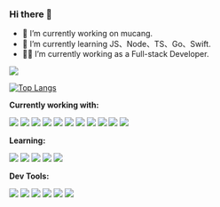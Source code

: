 ### Hi there 👋



- 🔭 I’m currently working on mucang.
- 🌱 I’m currently learning JS、Node、TS、Go、Swift.
- 👨‍💻 I’m currently working as a Full-stack Developer.

![](https://github-readme-stats.vercel.app/api?username=sunshineLixun&show_icons=true&theme=radical&count_private=true)

[![Top Langs](https://github-readme-stats.vercel.app/api/top-langs/?username=sunshineLixun&layout=compact&theme=radical)](https://github.com/anuraghazra/github-readme-stats)


<!-- START_SECTION:waka -->
<!-- END_SECTION:waka -->


**Currently working with:**

<a href="https://reactjs.bootcss.com/" title="React"><img src="https://api.iconify.design/logos:react.svg?width=50&height=50" /></a>
<a href="https://staging-cn.vuejs.org/" title="Vue"><img src="https://api.iconify.design/logos:vue.svg?width=50&height=50" /></a>
<a href="https://www.typescriptlang.org/zh/" title="TS"><img src="https://api.iconify.design/logos:typescript-icon.svg?width=50&height=50" /></a>
<a href="https://developer.mozilla.org/zh-CN/docs/Web/JavaScript" title="JS"><img src="https://api.iconify.design/logos:javascript.svg?width=50&height=50" /></a>
<a href="https://developer.apple.com/swift/" title="Swift"><img src="https://api.iconify.design/logos:swift.svg?width=50&height=50" /></a>
<a href="https://developer.apple.com/" title="iOS"><img src="https://api.iconify.design/mdi:apple-ios.svg?color=%23e5e817&width=50&height=50" /></a>
<a href="https://webpack.js.org/" title="WebPack"><img src="https://api.iconify.design/logos:webpack.svg?color=%23e5e817&width=50&height=50" /></a>
<a href="https://cn.vitejs.dev/" title="Vite"><img src="https://api.iconify.design/logos:vitejs.svg?color=%23e5e817&width=50&height=50" /></a>
<a href="https://sass-lang.com/" title="Sass"><img src="https://api.iconify.design/logos:sass.svg?color=%23e5e817&width=50&height=50" /></a>
<a href="https://lesscss.org/" title="Less"><img src="https://api.iconify.design/logos:less.svg?color=%23e5e817&width=50&height=50" /></a>
<a href="https://developer.mozilla.org/zh-CN/docs/Web/HTML" title="HTML5"><img src="https://api.iconify.design/logos:html-5.svg?color=%23e5e817&width=50&height=50" /></a>



**Learning:**

<a href="https://go.dev/" title="Go"><img src="https://api.iconify.design/logos:go.svg?width=50&height=50" /></a>
<a href="https://nodejs.org/zh-cn/" title="Node"><img src="https://api.iconify.design/logos:nodejs-icon.svg?width=50&height=50" /></a>
<a href="https://nodejs.org/zh-cn/" title="TS-Node"><img src="https://api.iconify.design/logos:tsnode.svg?color=%23e5e817?width=50&height=50" /></a>
<a href="https://nestjs.com/" title="Nest"><img src="https://api.iconify.design/logos:nestjs.svg?width=50&height=50" /></a>
<a href="https://www.mysql.com/cn/" title="MySql"><img src="https://api.iconify.design/logos:mysql.svg?width=50&height=50" /></a>

**Dev Tools:**

<a href="https://code.visualstudio.com/" title="VSCode"><img src="https://api.iconify.design/logos:visual-studio-code.svg?width=50&height=50" /></a>
<a href="https://developer.apple.com/xcode/" title="Xcode"><img src="https://api.iconify.design/simple-icons:xcode.svg?color=%23249976&width=50&height=50" /></a>
<a href="https://www.apple.com/macos/monterey/" title="MacOS"><img src="https://api.iconify.design/logos:macosx.svg?color=%23e5e817&width=50&height=50" /></a>
<a href="https://www.google.com/intl/zh-CN/chrome/" title="Chrome"><img src="https://api.iconify.design/logos:chrome.svg?color=%23e5e817&width=50&height=50" /></a>
<a href="https://www.mozilla.org/zh-CN/firefox/new/" title="Firefox"><img src="https://api.iconify.design/logos:firefox.svg?color=%23e5e817&width=50&height=50" /></a>
<a href="https://www.apple.com/safari/" title="safari"><img src="https://api.iconify.design/logos:safari.svg?color=%23e5e817&width=50&height=50" /></a>



